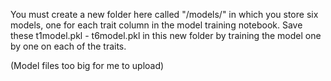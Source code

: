 You must create a new folder here called "/models/" in which you store six models, one for each trait column in the model training notebook. 
Save these t1model.pkl - t6model.pkl in this new folder by training the model one by one on each of the traits.

(Model files too big for me to upload)
